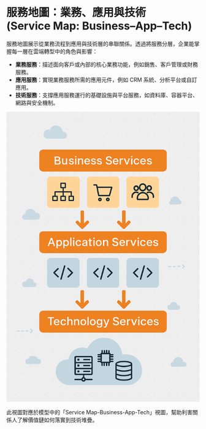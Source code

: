 # 服務地圖：業務、應用與技術 (Service Map: Business–App–Tech)

服務地圖展示從業務流程到應用與技術層的串聯關係。透過將服務分層，企業能掌握每一層在雲端轉型中的角色與影響：

- **業務服務**：描述面向客戶或內部的核心業務功能，例如銷售、客戶管理或財務服務。
- **應用服務**：實現業務服務所需的應用元件，例如 CRM 系統、分析平台或自訂應用。
- **技術服務**：支撐應用服務運行的基礎設施與平台服務，如資料庫、容器平台、網路與安全機制。

![服務地圖示意圖](img/03_service_map.png)

此視圖對應於模型中的「Service Map-Business-App-Tech」視圖，幫助利害關係人了解價值鏈如何落實到技術堆疊。
